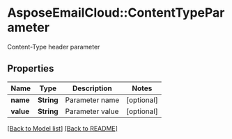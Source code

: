 # AsposeEmailCloud::ContentTypeParameter

Content-Type header parameter             

## Properties
Name | Type | Description | Notes
---- | ---- | ----------- | -----
**name** |**String** | Parameter name              | [optional] 
**value** |**String** | Parameter value              | [optional] 


[[Back to Model list]](Models.md) [[Back to README]](README.md)
